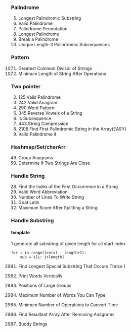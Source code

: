 ### Palindrome
5. Longest Palindromic Substring
125. Valid Palindrome
266. Palindrome Permutation
409. Longest Palindrome
1328. Break a Palindrome
1930. Unique Length-3 Palindromic Subsequences


### Pattern
1071. Greatest Common Divisor of Strings
3223. Minimum Length of String After Operations


### Two pointer
2. 125.Valid Palindrome
3. 242.Valid Anagram
4. 290.Word Pattern
5. 345.Reverse Vowels of a String
392. Is Subsequence
7. 443.String Compression
8. 2108.Find First Palindromic String in the Array(EASY)
680. Valid Palindrome II


### Hashmap/Set/charArr
49. Group Anagrams
1657. Determine if Two Strings Are Close


### Handle String
28. Find the Index of the First Occurrence in a String
408. Valid Word Abbreviation
806. Number of Lines To Write String
824. Goat Latin
1422. Maximum Score After Splitting a String


### Handle Substring
#### template 
1.generate all substring of given length for all start index 
```
for i in range(len(s) - length+1):
    sub = s[i: i+length]
```
2981. Find Longest Special Substring That Occurs Thrice I


1324. Print Words Vertically
830. Positions of Large Groups
1935. Maximum Number of Words You Can Type
2224. Minimum Number of Operations to Convert Time
2273. Find Resultant Array After Removing Anagrams
859. Buddy Strings



